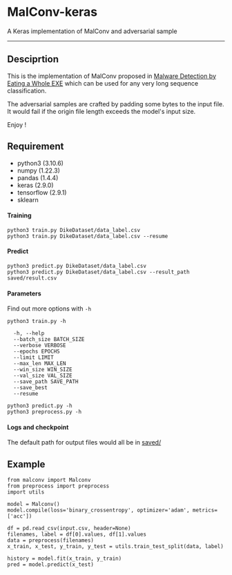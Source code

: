 # MalConv-keras
A Keras implementation of MalConv and adversarial sample

---
## Desciprtion

This is the implementation of MalConv proposed in [Malware Detection by Eating a Whole EXE](https://arxiv.org/abs/1710.09435) which can be used for any very long sequence classification.

The adversarial samples are crafted by padding some bytes to the input file. It would fail if the origin file length exceeds the model's input size.

Enjoy !

## Requirement
- python3 (3.10.6)
- numpy (1.22.3)
- pandas (1.4.4)
- keras (2.9.0)
- tensorflow (2.9.1)
- sklearn


#### Training
```
python3 train.py DikeDataset/data_label.csv
python3 train.py DikeDataset/data_label.csv --resume
```
#### Predict
```
python3 predict.py DikeDataset/data_label.csv
python3 predict.py DikeDataset/data_label.csv --result_path saved/result.csv
```



#### Parameters
Find out more options with `-h`
```
python3 train.py -h

  -h, --help
  --batch_size BATCH_SIZE
  --verbose VERBOSE
  --epochs EPOCHS
  --limit LIMIT
  --max_len MAX_LEN
  --win_size WIN_SIZE
  --val_size VAL_SIZE
  --save_path SAVE_PATH
  --save_best
  --resume
  
python3 predict.py -h
python3 preprocess.py -h
```
#### Logs and checkpoint
The default path for output files would all be in [saved/](https://github.com/j40903272/MalConv-keras/tree/master/saved)

## Example
```
from malconv import Malconv
from preprocess import preprocess
import utils

model = Malconv()
model.compile(loss='binary_crossentropy', optimizer='adam', metrics=['acc'])

df = pd.read_csv(input.csv, header=None)
filenames, label = df[0].values, df[1].values
data = preprocess(filenames)
x_train, x_test, y_train, y_test = utils.train_test_split(data, label)

history = model.fit(x_train, y_train)
pred = model.predict(x_test)
```
